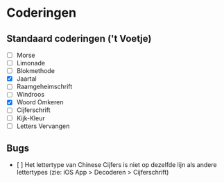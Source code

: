 # Coderingen
## Standaard coderingen ('t Voetje)
- [ ] Morse
- [ ] Limonade
- [ ] Blokmethode
- [X] Jaartal
- [ ] Raamgeheimschrift
- [ ] Windroos
- [X] Woord Omkeren
- [ ] Cijferschrift
- [ ] Kijk-Kleur
- [ ] Letters Vervangen

## Bugs
- [ ] Het lettertype van Chinese Cijfers is niet op dezelfde lijn als andere lettertypes (zie: iOS App > Decoderen > Cijferschrift)